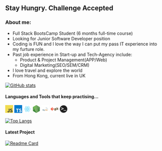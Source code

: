 ## Stay Hungry. Challenge Accepted

### About me:
- Full Stack BootsCamp Student (6 months full-time course)
- Looking for Junior Software Developer position
- Coding is FUN and I love the way I can put my pass IT experience into my furture role.
- Past job experience in Start-up and Tech-Agency include: 
    -  Product & Project Management(APP/Web)
    -  Digital Marketing(SEO/SEM/CRM)
- I love travel and explore the world
- From Hong Kong, current live in UK

[![GitHub stats](https://github-readme-stats.vercel.app/api?username=catlirex&hide=stars,contribs&count_private=true&show_icons=true&theme=tokyonight)](https://github.com/catlirex)

#### Languages and Tools that keep practising...

<code><img height="25" src="https://raw.githubusercontent.com/github/explore/80688e429a7d4ef2fca1e82350fe8e3517d3494d/topics/javascript/javascript.png"></code>
<code><img height="25" src="https://raw.githubusercontent.com/github/explore/80688e429a7d4ef2fca1e82350fe8e3517d3494d/topics/typescript/typescript.png"></code>
<code><img height="25" src="https://raw.githubusercontent.com/github/explore/80688e429a7d4ef2fca1e82350fe8e3517d3494d/topics/react/react.png"></code>
<code><img height="25" src="https://raw.githubusercontent.com/github/explore/80688e429a7d4ef2fca1e82350fe8e3517d3494d/topics/nodejs/nodejs.png"></code>
<code><img height="25" src="https://raw.githubusercontent.com/github/explore/80688e429a7d4ef2fca1e82350fe8e3517d3494d/topics/mysql/mysql.png"></code>
<code><img height="25" src="https://raw.githubusercontent.com/github/explore/80688e429a7d4ef2fca1e82350fe8e3517d3494d/topics/git/git.png"></code>
<code><img height="25" src="https://raw.githubusercontent.com/github/explore/80688e429a7d4ef2fca1e82350fe8e3517d3494d/topics/terminal/terminal.png"></code>

[![Top Langs](https://github-readme-stats.vercel.app/api/top-langs/?username=catlirex&layout=compact&theme=tokyonight&hide_border=ture)](https://github.com/catlirex)


#### Latest Project
[![Readme Card](https://github-readme-stats.vercel.app/api/pin/?username=catlirex&repo=LondonTransportApp-TFL-Refactor&theme=highcontrast)](https://github.com/catlirex/LondonTransportApp-TFL-Refactor)

